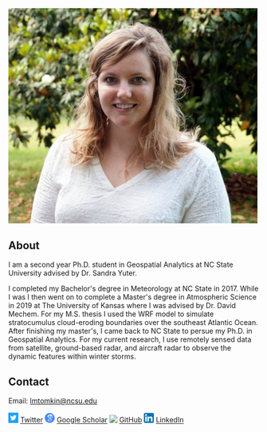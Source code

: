 <img src="./imgs/headshot.JPG" width="500">

## About

I am a second year Ph.D. student in Geospatial Analytics at NC State University advised by Dr. Sandra Yuter.

I completed my Bachelor's degree in Meteorology at NC State in 2017. While I was I then went on to complete a Master's degree in Atmospheric Science in 2019 at The University of Kansas where I was advised by Dr. David Mechem. For my M.S. thesis I used the WRF model to simulate stratocumulus cloud-eroding boundaries over the southeast Atlantic Ocean. After finishing my master's, I came back to NC State to persue my Ph.D. in Geospatial Analytics. For my current research, I use remotely sensed data from satellite, ground-based radar, and aircraft radar to observe the dynamic features within winter storms. 


## Contact 

Email: [lmtomkin@ncsu.edu](lmtomkin@ncsu.edu) 

<img src="./imgs/twitter.png" width="20"> [Twitter](https://twitter.com/lauratomkinsWX) 
<img src="./imgs/gscholar.png" width="20"> [Google Scholar](https://scholar.google.com/citations?user=tJl0fHYAAAAJ&hl=en&oi=ao)
<img src="https://github.com/favicon.ico" width="20"> [GitHub](https://github.com/lauratomkins)
<img src="./imgs/linkedin.png" width="20"> [LinkedIn](https://www.linkedin.com/in/laura-tomkins/)
